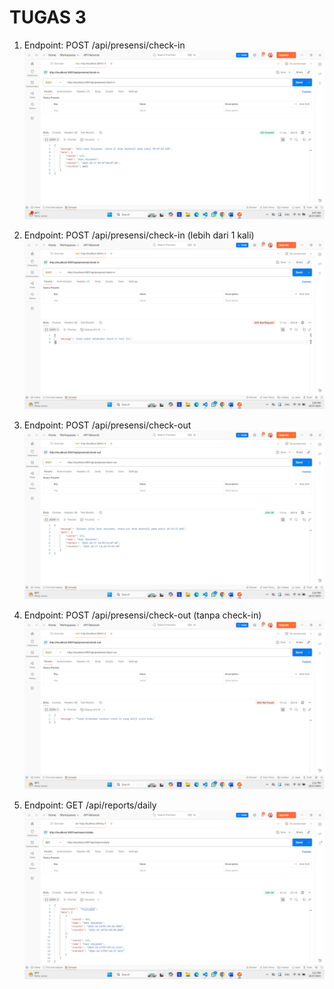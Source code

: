 # TUGAS 3

1. Endpoint: POST /api/presensi/check-in 
![check-in](ss/presensicheck-in.png)

2. Endpoint: POST /api/presensi/check-in (lebih dari 1 kali)
![check in kedua](<ss/presensicheck-in jika dilakukan lebih dari 1 kali.png>)

3. Endpoint: POST /api/presensi/check-out
![check out](ss/presensicheck-out.png)

4. Endpoint: POST /api/presensi/check-out (tanpa check-in)
![check out tanpa check in](<ss/presensicheck-out jika belum melakukan check-in.png>)

5. Endpoint: GET /api/reports/daily
![reports daily](ss/reportsdaily.png)
